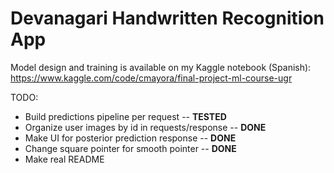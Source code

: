 # Devanagari Handwritten Recognition App

Model design and training is available on my Kaggle notebook (Spanish): https://www.kaggle.com/code/cmayora/final-project-ml-course-ugr

TODO:

- Build predictions pipeline per request -- **TESTED**
- Organize user images by id in requests/response -- **DONE**
- Make UI for posterior prediction response -- **DONE**
- Change square pointer for smooth pointer -- **DONE**
- Make real README
